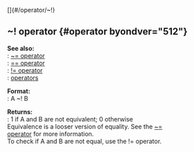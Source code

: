 []{#/operator/~!}    
## \~! operator {#operator byondver="512"}    
**See also:**    
:   [\~= operator](/ref/operator/~=/~=.md)    
:   [== operator](/ref/operator/==/==.md)    
:   [!= operator](/ref/operator/!=/!=.md)    
:   [operators](/ref/operator/operator.md)    
<!-- -->    
**Format:**    
:   A \~! B    
<!-- -->    
**Returns:**    
:   1 if A and B are not equivalent; 0 otherwise    
Equivalence is a looser version of equality. See the [\~=    
operator](/ref/operator/~=/~=.md) for more information.    
To check if A and B are not equal, use the != operator.  